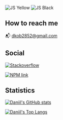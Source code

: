 ![JS Yellow](https://user-images.githubusercontent.com/93822098/182948677-69b2b947-6ef7-4aa3-8569-1bcdb82c1415.png#gh-dark-mode-only)
![JS Black](https://user-images.githubusercontent.com/93822098/182954546-1decbbd2-0954-420c-874b-05b6b9d9709f.png#gh-light-mode-only)

## How to reach me

📬 dkob2852@gmail.com

## Social

[![Stackoverflow](https://img.shields.io/static/v1?label=Daniil8k&message=stackoverflow&color=orange&style=flat&logo=stackoverflow)](https://stackoverflow.com/users/18267362/daniil8k)

[![NPM link](https://img.shields.io/static/v1?label=Daniil8k&message=npm&color=red&style=flat&logo=npm)](https://www.npmjs.com/~daniil8k)

## Statistics

[![Daniil's GitHub stats](https://github-readme-stats.vercel.app/api?username=Daniil8k&show_icons=true&hide=contribs&bg_color=ffffff00&text_color=58728f&border_color=21262d)](https://github.com/anuraghazra/github-readme-stats)

[![Daniil's Top Langs](https://github-readme-stats.vercel.app/api/top-langs/?username=Daniil8k&layout=compact&hide=vue&langs_count=6&bg_color=ffffff00&text_color=58728f&border_color=21262d)](https://github.com/anuraghazra/github-readme-stats)
